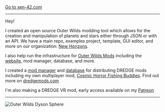 [Go to xen-42.com](https://xen-42.com/)

___

Hey!

I created an open source Outer Wilds modding tool which allows for the creation and manipulation of planets and stars either through JSON or with an API. We have a main repo, examples project, template, GUI editor, and more on our organization: [New Horizons](https://github.com/Outer-Wilds-New-Horizons).

I also help run the infrastructure for [Outer Wilds Mods](https://github.com/ow-mods) including the [website](https://outerwildsmods.com/), mod manager, database, and more.

I created a [mod manager](https://github.com/DREDGE-Mods/DredgeModManager) and [database](https://github.com/DREDGE-Mods/DredgeModDatabase) for distributing DREDGE mods including my own multiplayer mod, [Cosmic Horror Fishing Buddies](https://dredgemods.com/mods/cosmic_horror_fishing_buddies/). Find out more on [dredgemods.com](https://dredgemods.com/)

I'm also making a DREDGE VR mod, early access available on my [Patreon](https://www.patreon.com/xen42)

___

![Outer Wilds Dyson Sphere](https://user-images.githubusercontent.com/22628069/150701235-8c0a0499-c7fb-4a48-bf26-3fc3448d8106.png)

